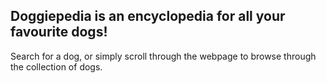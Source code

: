## Doggiepedia is an encyclopedia for all your favourite dogs! 
Search for a dog, or simply scroll through the webpage to browse through the collection of dogs. 
